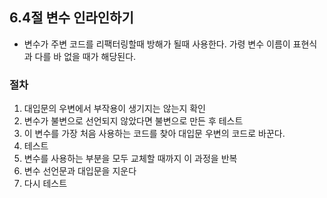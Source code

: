 ## 6.4절 변수 인라인하기

* 변수가 주변 코드를 리팩터링할때 방해가 될때 사용한다. 가령 변수 이름이 표현식과 다를 바 없을 때가 해당된다.

### 절차
1. 대입문의 우변에서 부작용이 생기지는 않는지 확인
2. 변수가 불변으로 선언되지 않았다면 불변으로 만든 후 테스트
3. 이 변수를 가장 처음 사용하는 코드를 찾아 대입문 우변의 코드로 바꾼다.
4. 테스트
5. 변수를 사용하는 부분을 모두 교체할 때까지 이 과정을 반복
6. 변수 선언문과 대입문을 지운다
7. 다시 테스트
